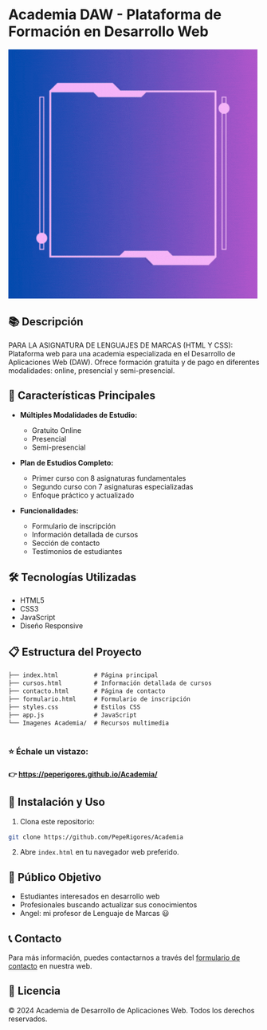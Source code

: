 # Academia DAW - Plataforma de Formación en Desarrollo Web

![Logo de la Academia](Imagenes%20Academia/Academy%20Logo.gif)

## 📚 Descripción

PARA LA ASIGNATURA DE LENGUAJES DE MARCAS (HTML Y CSS):
Plataforma web para una academia especializada en el Desarrollo de Aplicaciones Web (DAW). Ofrece formación gratuita y de pago en diferentes modalidades: online, presencial y semi-presencial.

## 🎯 Características Principales

- **Múltiples Modalidades de Estudio:**
  - Gratuito Online
  - Presencial
  - Semi-presencial

- **Plan de Estudios Completo:**
  - Primer curso con 8 asignaturas fundamentales
  - Segundo curso con 7 asignaturas especializadas
  - Enfoque práctico y actualizado

- **Funcionalidades:**
  - Formulario de inscripción
  - Información detallada de cursos
  - Sección de contacto
  - Testimonios de estudiantes

## 🛠️ Tecnologías Utilizadas

- HTML5
- CSS3
- JavaScript
- Diseño Responsive

## 📋 Estructura del Proyecto

```
├── index.html          # Página principal
├── cursos.html         # Información detallada de cursos
├── contacto.html       # Página de contacto
├── formulario.html     # Formulario de inscripción
├── styles.css          # Estilos CSS
├── app.js              # JavaScript
└── Imagenes Academia/  # Recursos multimedia


```
### ⭐ Échale un vistazo:

#### 👉 https://peperigores.github.io/Academia/


## 🚀 Instalación y Uso

1. Clona este repositorio:
```bash
git clone https://github.com/PepeRigores/Academia
```

2. Abre `index.html` en tu navegador web preferido.

## 👥 Público Objetivo

- Estudiantes interesados en desarrollo web
- Profesionales buscando actualizar sus conocimientos
- Angel: mi profesor de Lenguaje de Marcas  😃 

## 📞 Contacto

Para más información, puedes contactarnos a través del [formulario de contacto](https://peperigores.github.io/Academia/contacto.html) en nuestra web.

## 📄 Licencia

© 2024 Academia de Desarrollo de Aplicaciones Web. Todos los derechos reservados. 
